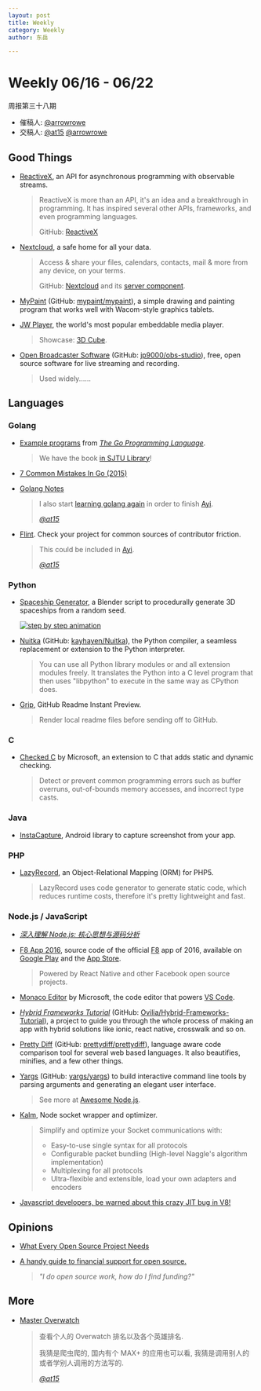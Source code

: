 ```yaml
---
layout: post
title: Weekly
category: Weekly
author: 东岳

---
```


# Weekly 06/16 - 06/22

周报第三十八期

- 催稿人:
  [@arrowrowe][mie]
- 交稿人:
  [@at15][at15]
  [@arrowrowe][mie]

[at15]: https://github.com/at15
[mie]: https://github.com/arrowrowe

[sjtu/gopl]: http://ourex.lib.sjtu.edu.cn/primo_library/libweb/action/display.do?tabs=detailsTab&ct=display&fn=search&doc=sjtulibxw000578992&indx=1&recIds=sjtulibxw000578992&recIdxs=0&elementId=0&renderMode=poppedOut&displayMode=full&frbrVersion=&dscnt=0&scp.scps=scope%3A%28SJT%29%2Cscope%3A%28sjtu_metadata%29%2Cscope%3A%28sjtu_sfx%29%2Cscope%3A%28sjtulibzw%29%2Cscope%3A%28sjtulibxw%29&frbg=&tab=default_tab&dstmp=1466223227170&srt=rank&mode=Basic&&dum=true&tb=t&vl(1UIStartWith0)=contains&vl(10225382UI0)=any&vl(50541600UI1)=all_items&vl(freeText0)=The%20Go%20programming%20language&vid=chinese
[SpaceshipGenerator]: https://github.com/a1studmuffin/SpaceshipGenerator

## Good Things

- [ReactiveX](http://reactivex.io/), an API for asynchronous programming with observable streams.

  > ReactiveX is more than an API, it's an idea and a breakthrough in programming. It has inspired several other APIs, frameworks, and even programming languages.
  >
  > GitHub: [ReactiveX](https://github.com/ReactiveX)
- [Nextcloud](https://nextcloud.com/), a safe home for all your data.

  > Access & share your files, calendars, contacts, mail & more from any device, on your terms.
  >
  > GitHub: [Nextcloud](https://github.com/nextcloud) and its [server component](https://github.com/nextcloud/server).
- [MyPaint](http://mypaint.org/) (GitHub: [mypaint/mypaint](https://github.com/mypaint/mypaint)), a simple drawing and painting program that works well with Wacom-style graphics tablets.
- [JW Player](https://github.com/jwplayer/jwplayer), the world's most popular embeddable media player.

  > Showcase: [3D Cube](https://developer.jwplayer.com/jw-player/demos/innovation/3d-cube/).
- [Open Broadcaster Software](https://obsproject.com/) (GitHub: [jp9000/obs-studio](https://github.com/jp9000/obs-studio)), free, open source software for live streaming and recording.

  > Used widely......

## Languages

### Golang

- [Example programs](https://github.com/adonovan/gopl.io/) from [_The Go Programming Language_](http://www.gopl.io/).

  > We have the book [in SJTU Library][sjtu/gopl]!
- [7 Common Mistakes In Go (2015)](http://spf13.com/presentation/7-common-mistakes-in-go-2015/)
- [Golang Notes](https://github.com/luciotato/golang-notes)

  > I also start [learning golang again](https://github.com/at15/go-learning) in order to finish [Ayi](https://github.com/dyweb/Ayi).
  >
  > _[@at15][at15]_
- [Flint](https://github.com/pengwynn/flint). Check your project for common sources of contributor friction.

  > This could be included in [Ayi](https://github.com/dyweb/Ayi).
  >
  > _[@at15][at15]_

### Python

- [Spaceship Generator][SpaceshipGenerator], a Blender script to procedurally generate 3D spaceships from a random seed.

  [![step by step animation](https://raw.githubusercontent.com/a1studmuffin/SpaceshipGenerator/master/screenshots/step-by-step-animation.gif)][SpaceshipGenerator]
- [Nuitka](http://nuitka.net/) (GitHub: [kayhayen/Nuitka](https://github.com/kayhayen/Nuitka)), the Python compiler, a seamless replacement or extension to the Python interpreter.

  > You can use all Python library modules or and all extension modules freely. It translates the Python into a C level program that then uses "libpython" to execute in the same way as CPython does.
- [Grip](https://github.com/joeyespo/grip), GitHub Readme Instant Preview.

  > Render local readme files before sending off to GitHub.

### C

- [Checked C](https://github.com/Microsoft/checkedc) by Microsoft, an extension to C that adds static and dynamic checking.

  > Detect or prevent common programming errors such as buffer overruns, out-of-bounds memory accesses, and incorrect type casts.

### Java

- [InstaCapture](https://github.com/tarek360/InstaCapture), Android library to capture screenshot from your app.

### PHP

- [LazyRecord](https://github.com/corneltek/LazyRecord), an Object-Relational Mapping (ORM) for PHP5.

  > LazyRecord uses code generator to generate static code, which reduces runtime costs, therefore it's pretty lightweight and fast.

### Node.js / JavaScript

- [_深入理解 Node.js: 核心思想与源码分析_](https://github.com/yjhjstz/deep-into-node)
- [F8 App 2016](https://github.com/fbsamples/f8app), source code of the official [F8](https://fbf8.com/) app of 2016, available on [Google Play](https://play.google.com/store/apps/details?id=com.facebook.f8) and the [App Store](https://itunes.apple.com/us/app/f8/id853467066).

  > Powered by React Native and other Facebook open source projects.
- [Monaco Editor](https://github.com/Microsoft/monaco-editor) by Microsoft, the code editor that powers [VS Code](https://github.com/Microsoft/vscode).
- [_Hybrid Frameworks Tutorial_](https://www.gitbook.com/book/ovilia/hybrid-framework-tutorial/details) (GitHub: [Ovilia/Hybrid-Frameworks-Tutorial](https://github.com/Ovilia/Hybrid-Frameworks-Tutorial)), a project to guide you through the whole process of making an app with hybrid solutions like ionic, react native, crosswalk and so on.
- [Pretty Diff](http://prettydiff.com/) (GitHub: [prettydiff/prettydiff](https://github.com/prettydiff/prettydiff)), language aware code comparison tool for several web based languages. It also beautifies, minifies, and a few other things.
- [Yargs](http://yargs.js.org/) (GitHub: [yargs/yargs](https://github.com/yargs/yargs)) to build interactive command line tools by parsing arguments and generating an elegant user interface.

  > See more at [Awesome Node.js](https://github.com/sindresorhus/awesome-nodejs).
- [Kalm](https://github.com/fed135/Kalm), Node socket wrapper and optimizer.

  > Simplify and optimize your Socket communications with:
  > - Easy-to-use single syntax for all protocols
  > - Configurable packet bundling (High-level Naggle's algorithm implementation)
  > - Multiplexing for all protocols
  > - Ultra-flexible and extensible, load your own adapters and encoders
- [Javascript developers, be warned about this crazy JIT bug in V8!](https://www.reddit.com/r/javascript/comments/4oxtgk/javascript_developers_be_warned_about_this_crazy/)

## Opinions

- [What Every Open Source Project Needs](http://spf13.com/presentation/what-every-open-source-project-needs/)
- [A handy guide to financial support for open source.](https://github.com/nayafia/lemonade-stand)

  > _"I do open source work, how do I find funding?"_

## More

- [Master Overwatch](http://masteroverwatch.com/)

  > 查看个人的 Overwatch 排名以及各个英雄排名.
  >
  > 我猜是爬虫爬的, 国内有个 MAX+ 的应用也可以看, 我猜是调用别人的或者学别人调用的方法写的.
  >
  > _[@at15][at15]_
